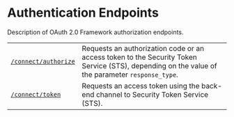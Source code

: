 <!--title:start-->
# Authentication Endpoints
<!--title:end-->
<!--shortdesc:start-->
Description of OAuth 2.0 Framework authorization endpoints.
<!--shortdesc:end-->
<!--desc:start-->


|   |   |
|---|---|
| [`/connect/authorize`](./authentication-api/authorize.md) | Requests an authorization code or an access token to the  Security Token Service (STS), depending on the value of the parameter `response_type`. |
| [`/connect/token`](./authentication-api/token.md) | Requests an access token using the back-end channel to  Security Token Service (STS). |
<!--desc:end-->
